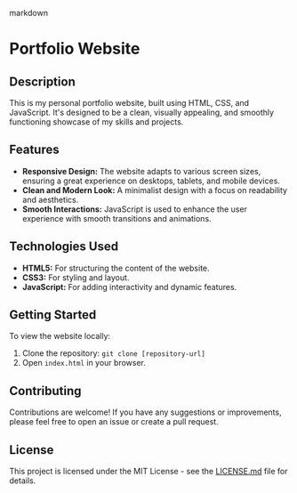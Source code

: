 markdown
# Portfolio Website

## Description

This is my personal portfolio website, built using HTML, CSS, and JavaScript. It's designed to be a clean, visually appealing, and smoothly functioning showcase of my skills and projects.

## Features

*   **Responsive Design:** The website adapts to various screen sizes, ensuring a great experience on desktops, tablets, and mobile devices.
*   **Clean and Modern Look:** A minimalist design with a focus on readability and aesthetics.
*   **Smooth Interactions:** JavaScript is used to enhance the user experience with smooth transitions and animations.

## Technologies Used

*   **HTML5:** For structuring the content of the website.
*   **CSS3:** For styling and layout.
*   **JavaScript:** For adding interactivity and dynamic features.

## Getting Started

To view the website locally:

1.  Clone the repository: `git clone [repository-url]`
2.  Open `index.html` in your browser.

## Contributing

Contributions are welcome! If you have any suggestions or improvements, please feel free to open an issue or create a pull request.

## License

This project is licensed under the MIT License - see the [LICENSE.md](LICENSE) file for details.


